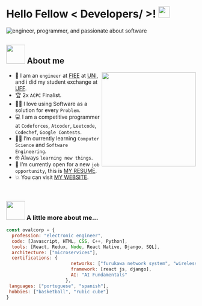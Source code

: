 <h1> Hello Fellow < Developers/ >! <img src = "https://github.com/ovalcorp/ovalcorp/blob/main/visual%20content/hi.gif" width = 30px> </h1>
<p align='center'>
</p>
<img src="https://github.com/ovalcorp/ovalcorp/blob/main/visual%20content/luis%20pozo.png" alt="engineer, programmer, and passionate about software">  

## <picture><img src="https://github.com/ovalcorp/ovalcorp/blob/main/visual%20content/me_computer.gif" width="50"></picture> About me
<picture> <img align="right" src="https://github.com/ovalcorp/ovalcorp/blob/main/visual%20content/Designer%202.jpeg" width = 250px></picture>

- :school: I am an `engineer` at [FIEE](https://fiee.uni.edu.pe/es/) at [UNI](https://portal.uni.edu.pe/), and i did my student exchange at [UFF](https://www.uff.br/).
- :trophy: 2x `ACPC` Finalist.
- :technologist: I love using Software as a solution for every `Problem`.
- :computer: I am a competitive programmer at `Codeforces`, `Atcoder`, `Leetcode`, `Codechef`, `Google Contests`.
- :student: I’m currently learning `Computer Science` and `Software Engineering`.
- :nerd_face: Always `learning new things`.
- :thinking: I’m currently open for a new `job opportunity`, this is [MY RESUME](http://lnkiy.in/Ahmed_Hossam_Resume).
- :boom: You can visit [MY WEBSITE](https://cutt.ly/Ahmed_Hossam_Website).
<br>


### <img src="https://github.com/ovalcorp/ovalcorp/blob/main/visual%20content/me_computer.gif" width="50"> A little more about me...  

```javascript
const ovalcorp = {
  profession: "electronic engineer",
  code: [Javascript, HTML, CSS, C++, Python],
  tools: [React, Redux, Node, React Native, Django, SQL],
  architecture: ["microservices"],
  certifications: {
                        networks: ["furukawa network system", "wireless and security networks"],
                        framework: [react js, django],
                        AI: "AI Fundamentals"
                      },
 languages: ["portuguese", "spanish"],
 hobbies: ["basketball", "rubic cube"]
}
```

<!--
**ovalcorp/ovalcorp** is a ✨ _special_ ✨ repository because its `README.md` (this file) appears on your GitHub profile.

Here are some ideas to get you started:

- 🔭 I’m currently working on ...
- 🌱 I’m currently learning ...
- 👯 I’m looking to collaborate on ...
- 🤔 I’m looking for help with ...
- 💬 Ask me about ...
- 📫 How to reach me: ...
- 😄 Pronouns: ...
- ⚡ Fun fact: ...
-->
